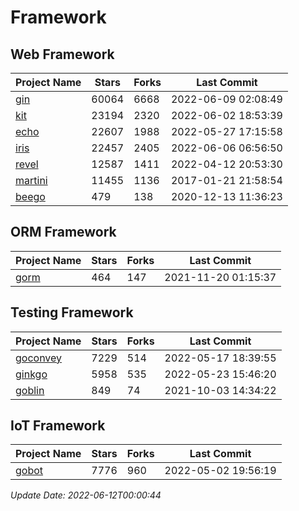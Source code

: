 # Framework

## Web Framework
| Project Name | Stars | Forks | Last Commit |
| ------------ | ----- | ----- | ----------- |
| [gin](https://github.com/gin-gonic/gin) | 60064 | 6668 | 2022-06-09 02:08:49 |
| [kit](https://github.com/go-kit/kit) | 23194 | 2320 | 2022-06-02 18:53:39 |
| [echo](https://github.com/labstack/echo) | 22607 | 1988 | 2022-05-27 17:15:58 |
| [iris](https://github.com/kataras/iris) | 22457 | 2405 | 2022-06-06 06:56:50 |
| [revel](https://github.com/revel/revel) | 12587 | 1411 | 2022-04-12 20:53:30 |
| [martini](https://github.com/go-martini/martini) | 11455 | 1136 | 2017-01-21 21:58:54 |
| [beego](https://github.com/astaxie/beego) | 479 | 138 | 2020-12-13 11:36:23 |

## ORM Framework
| Project Name | Stars | Forks | Last Commit |
| ------------ | ----- | ----- | ----------- |
| [gorm](https://github.com/jinzhu/gorm) | 464 | 147 | 2021-11-20 01:15:37 |

## Testing Framework
| Project Name | Stars | Forks | Last Commit |
| ------------ | ----- | ----- | ----------- |
| [goconvey](https://github.com/smartystreets/goconvey) | 7229 | 514 | 2022-05-17 18:39:55 |
| [ginkgo](https://github.com/onsi/ginkgo) | 5958 | 535 | 2022-05-23 15:46:20 |
| [goblin](https://github.com/franela/goblin) | 849 | 74 | 2021-10-03 14:34:22 |

## IoT Framework
| Project Name | Stars | Forks | Last Commit |
| ------------ | ----- | ----- | ----------- |
| [gobot](https://github.com/hybridgroup/gobot) | 7776 | 960 | 2022-05-02 19:56:19 |

*Update Date: 2022-06-12T00:00:44*